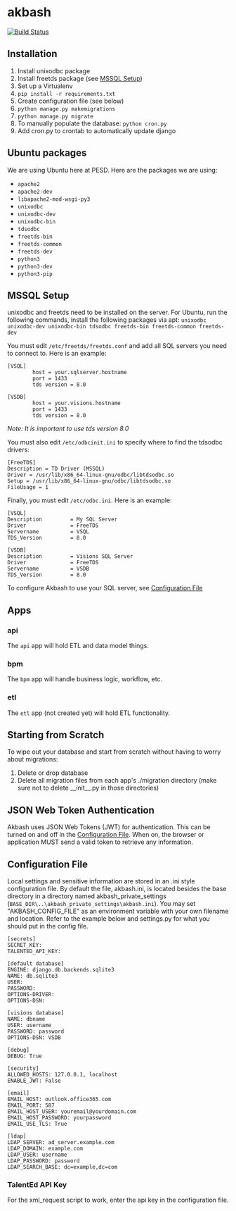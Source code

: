 # akbash

[![Build Status](http://circleci-badges-max.herokuapp.com/img/PESD/akbash?token=505e27dc7bacf1bdc368d12374285a8255509700)](https://circleci.com/gh/PESD/akbash)

## Installation

1. Install unixodbc package
2. Install freetds package (see [MSSQL Setup](#mssql-setup))
3. Set up a Virtualenv
4. `pip install -r requirements.txt`
5. Create configuration file (see below)
6. `python manage.py makemigrations`
7. `python manage.py migrate`
8. To manually populate the database: `python cron.py`
9. Add cron.py to crontab to automatically update django

## Ubuntu packages

We are using Ubuntu here at PESD. Here are the packages we are using:

* `apache2`
* `apache2-dev`
* `libapache2-mod-wsgi-py3`
* `unixodbc`
* `unixodbc-dev`
* `unixodbc-bin`
* `tdsodbc`
* `freetds-bin`
* `freetds-common`
* `freetds-dev`
* `python3`
* `python3-dev`
* `python3-pip`


## MSSQL Setup

unixodbc and freetds need to be installed on the server. For Ubuntu, run the following commands, install the following packages via apt: `unixodbc unixodbc-dev unixodbc-bin tdsodbc freetds-bin freetds-common freetds-dev`

You must edit `/etc/freetds/freetds.conf` and add all SQL servers you need to connect to. Here is an example:

```
[VSQL]
        host = your.sqlserver.hostname
        port = 1433
        tds version = 8.0

[VSDB]
        host = your.visions.hostname
        port = 1433
        tds version = 8.0
```

*Note: It is important to use tds version 8.0*

You must also edit `/etc/odbcinit.ini` to specify where to find the tdsodbc drivers:

```
[FreeTDS]
Description = TD Driver (MSSQL)
Driver = /usr/lib/x86_64-linux-gnu/odbc/libtdsodbc.so
Setup = /usr/lib/x86_64-linux-gnu/odbc/libtdsodbc.so
FileUsage = 1
```

Finally, you must edit `/etc/odbc.ini`. Here is an example:

```
[VSQL]
Description         = My SQL Server
Driver              = FreeTDS
Servername          = VSQL
TDS_Version         = 8.0

[VSDB]
Description         = Visions SQL Server
Driver              = FreeTDS
Servername          = VSDB
TDS_Version         = 8.0
```

To configure Akbash to use your SQL server, see [Configuration File](#configuration-file)

## Apps

### api

The `api` app will hold ETL and data model things.

### bpm

The `bpm` app will handle business logic, workflow, etc.

### etl

The `etl` app (not created yet) will hold ETL functionality.

## Starting from Scratch

To wipe out your database and start from scratch without having to worry about migrations:

1. Delete or drop database
2. Delete all migration files from each app's ./migration directory (make sure not to delete \_\_init\_\_.py in those directories)

## JSON Web Token Authentication

Akbash uses JSON Web Tokens (JWT) for authentication. This can be turned on and off in the [Configuration File](#configuration-file). When on, the browser or application MUST send a valid token to retrieve any information.

## Configuration File
Local settings and sensitive information are stored in an .ini style configuration file. By default the file, akbash.ini, is located besides the base directory in a directory named akbash_private_settings (```BASE_DIR\..\akbash_private_settings\akbash.ini```). You may set "AKBASH_CONFIG_FILE" as an environment variable with your own filename and location. Refer to the example below and settings.py for what you should put in the config file.

```
[secrets]
SECRET_KEY:
TALENTED_API_KEY:

[default database]
ENGINE: django.db.backends.sqlite3
NAME: db.sqlite3
USER:
PASSWORD:
OPTIONS-DRIVER:
OPTIONS-DSN:

[visions database]
NAME: dbname
USER: username
PASSWORD: password
OPTIONS-DSN: VSDB

[debug]
DEBUG: True

[security]
ALLOWED_HOSTS: 127.0.0.1, localhost
ENABLE_JWT: False

[email]
EMAIL_HOST: outlook.office365.com
EMAIL_PORT: 587
EMAIL_HOST_USER: youremail@yourdomain.com
EMAIL_HOST_PASSWORD: yourpassword
EMAIL_USE_TLS: True

[ldap]
LDAP_SERVER: ad_server.example.com
LDAP_DOMAIN: example.com
LDAP_USER: username
LDAP_PASSWORD: password
LDAP_SEARCH_BASE: dc=example,dc=com
```

### TalentEd API Key

For the xml_request script to work, enter the api key in the configuration file.
